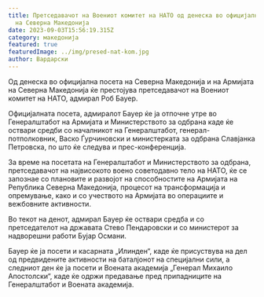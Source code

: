 ```yaml
---
title: Претседавачот на Воениот комитет на НАТО од денеска во официјална посета
  на Северна Македонија
date: 2023-09-03T15:56:19.315Z
category: македонија
featured: true
featuredImage: ../img/presed-nat-kom.jpg
author: Вардарски
---
```

<!--StartFragment-->

Од денеска во официјална посета на Северна Македонија и на Армијата на Северна Македонија ќе престојува претседавачот на Воениот комитет на НАТО, адмирал Роб Бауер.

Официјалната посета, адмиралот Бауер ќе ја отпочне утре во Генералштабот на Армијата и Министерството за одбрана каде ќе оствари средби со началникот на Генералштабот, генерал-потполковник, Васко Ѓурчиновски и министерката за одбрана Славјанка Петровска, по што ќе следува и прес-конференција.

За време на посетата на Генералштабот и Министерството за одбрана, претседавачот на највисокото воено советодавно тело на НАТО, ќе се запознае со плановите и развојот на способностите на Армијата на Република Северна Македонија, процесот на трансформација и опремување, како и со учеството на Армијата во операциите и вежбовните активности.

Во текот на денот, адмирал Бауер ќе оствари средба и со претседателот на државата Стево Пендаровски и со министерот за надворешни работи Бујар Османи.

Бауер ќе ја посети и касарната „Илинден“, каде ќе присуствува на дел од предвидените активности на баталјонот на специјални сили, а следниот ден ќе ја посети и Воената академија „Генерал Михаило Апостолски“, каде ќе одржи предавање пред припадниците на Генералштабот и Воената академија.

<!--EndFragment-->